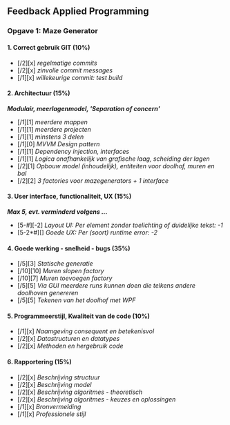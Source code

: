 ## Feedback Applied Programming

### Opgave 1: Maze Generator

#### 1. Correct gebruik GIT (10%)

- [/2][x] *regelmatige commits*
- [/2][x] *zinvolle commit messages*
- [/1][x] *willekeurige commit: test build*


#### 2. Architectuur (15%)

***Modulair, meerlagenmodel, 'Separation of concern'***

- [/1][1] *meerdere mappen*
- [/1][1] *meerdere projecten*
- [/1][1] *minstens 3 delen*
- [/1][0] *MVVM Design pattern*
- [/1][1] *Dependency injection, interfaces*
- [/1][1] *Logica onafhankelijk van grafische laag, scheiding der lagen*
- [/2][1] *Opbouw model (inhoudelijk), entiteiten voor doolhof, muren en bal*
- [/2][2] *3 factories voor mazegenerators + 1 interface*


#### 3. User interface, functionaliteit, UX (15%) 

***Max 5, evt. verminderd volgens ...***

- [5-#][-2] *Layout UI: Per element zonder toelichting of duidelijke tekst: -1*
- [5-2*#][] *Goede UX: Per (soort) runtime error: -2*


#### 4. Goede werking - snelheid - bugs (35%)

- [/5][3] *Statische generatie*
- [/10][10] *Muren slopen factory*
- [/10][7] *Muren toevoegen factory*
- [/5][5] *Via GUI meerdere runs kunnen doen die telkens andere doolhoven genereren*
- [/5][5] *Tekenen van het doolhof met WPF*


#### 5. Programmeerstijl, Kwaliteit van de code (10%)

- [/1][x] *Naamgeving consequent en betekenisvol*
- [/2][x] *Datastructuren en datatypes*
- [/2][x] *Methoden en hergebruik code*


#### 6. Rapportering (15%)

- [/2][x] *Beschrijving structuur*
- [/2][x] *Beschrijving model*
- [/2][x] *Beschrijving algoritmes - theoretisch*
- [/2][x] *Beschrijving algoritmes - keuzes en oplossingen*
- [/1][x] *Bronvermelding*
- [/1][x] *Professionele stijl*

